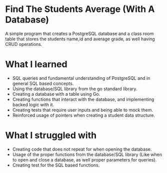# Find The Students Average (With A Database)

A simple program that creates a PostgreSQL database and a class room table that stores the students name,id and average grade, as well having CRUD operations.

# What I learned

- SQL queries and fundamental understanding of PostgreSQL and in general SQL based concepts.
- Using the database/SQL library from the go standard library.
- Creating a database with a table using Go.
- Creating functions that interact with the database, and implementing backed logic with it.
- Creating tests that require user inputs and being able to mock them.
- Reinforced usage of pointers when creating a student data structure.

# What I struggled with

- Creating code that does not repeat for when opening the database.
- Usage of the proper functions from the database/SQL library (Like when to open and close a database, as well proper parameters for queries).
- Creating test for the SQL based functions.
